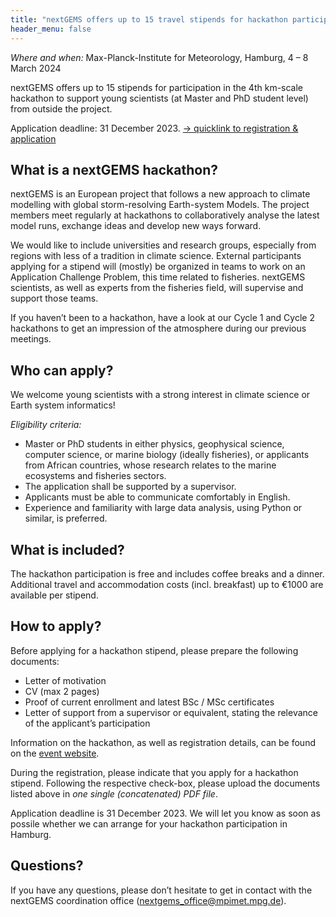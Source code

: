 ```yaml
---
title: "nextGEMS offers up to 15 travel stipends for hackathon participation"
header_menu: false
---
```


*Where and when:* Max-Planck-Institute for Meteorology, Hamburg, 4 – 8 March 2024

nextGEMS offers up to 15 stipends for participation in the 4th km-scale hackathon to support young scientists (at Master and PhD student level) from outside the project.

Application deadline: 31 December 2023.
[-> quicklink to registration & application](https://events.mpimet.mpg.de/e/km-scale-hackathon)

## What is a nextGEMS hackathon?

nextGEMS is an European project that follows a new approach to climate modelling with global storm-resolving Earth-system Models. The project members meet regularly at hackathons to collaboratively analyse the latest model runs, exchange ideas and develop new ways forward.

We would like to include universities and research groups, especially from regions with less of a tradition in climate science. External participants applying for a stipend will (mostly) be organized in teams to work on an Application Challenge Problem, this time related to fisheries. nextGEMS scientists, as well as experts from the fisheries field, will supervise and support those teams.

If you haven’t been to a hackathon, have a look at our Cycle 1 and Cycle 2 hackathons to get an impression of the atmosphere during our previous meetings.

## Who can apply?

We welcome young scientists with a strong interest in climate science or Earth system informatics!

*Eligibility criteria:*

- Master or PhD students in either physics, geophysical science, computer science, or marine biology (ideally fisheries), or applicants from African countries, whose research relates to the marine ecosystems and fisheries sectors.
- The application shall be supported by a supervisor.
- Applicants must be able to communicate comfortably in English.
- Experience and familiarity with large data analysis, using Python or similar, is preferred.

## What is included?

The hackathon participation is free and includes coffee breaks and a dinner. Additional travel and accommodation costs (incl. breakfast) up to €1000 are available per stipend.


## How to apply?

Before applying for a hackathon stipend, please prepare the following documents:

- Letter of motivation
- CV (max 2 pages)
- Proof of current enrollment and latest BSc / MSc certificates
- Letter of support from a supervisor or equivalent, stating the relevance of the applicant’s participation

Information on the hackathon, as well as registration details, can be found on the [event website](https://events.mpimet.mpg.de/e/km-scale-hackathon).

During the registration, please indicate that you apply for a hackathon stipend. Following the respective check-box, please upload the documents listed above in *one single (concatenated) PDF file*.

Application deadline is 31 December 2023.
We will let you know as soon as possile whether we can arrange for your hackathon participation in Hamburg.

## Questions?

If you have any questions, please don’t hesitate to get in contact with the nextGEMS coordination office (nextgems_office@mpimet.mpg.de).

